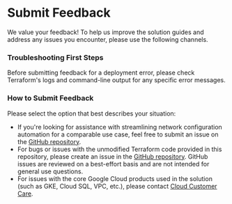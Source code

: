 # Submit Feedback

We value your feedback! To help us improve the solution guides and address any issues you encounter, please use the following channels.

### Troubleshooting First Steps

Before submitting feedback for a deployment error, please check Terraform's logs and command-line output for any specific error messages.

### How to Submit Feedback

Please select the option that best describes your situation:

* If you're looking for assistance with streamlining network configuration automation for a comparable use case, feel free to submit an issue on the [GitHub repository](https://github.com/GoogleCloudPlatform/cloudnetworking-config-solutions/issues).
* For bugs or issues with the unmodified Terraform code provided in this repository, please create an issue in the [GitHub repository](https://github.com/GoogleCloudPlatform/cloudnetworking-config-solutions/issues). GitHub issues are reviewed on a best-effort basis and are not intended for general use questions.
* For issues with the core Google Cloud products used in the solution (such as GKE, Cloud SQL, VPC, etc.), please contact [Cloud Customer Care](httpss://cloud.google.com/support-hub).